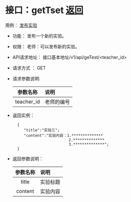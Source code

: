 # 接口：getTset  [返回](../README.md)
用例： [发布实验](../yongli/发布实验.md)

- 功能：
    发布一个新的实验。
    
- 权限：
    老师：可以发布新的实验。
    
- API请求地址： 
    接口基本地址/v1/api/geTest/<teacher_id>

- 请求方式 ：
    GET

- 请求参数说明:        

  |参数名称|说明|
  |:---------:|:--------------------------------------------------------|      
  |teacher_id|老师的编号|
    
- 返回实例：

        {         
           "title":"实验三";
           "content":"实验内容：1.**************
                               2.**************
                               3.**************";
        }
 
- 返回参数说明：    
 
  |参数名称|说明|
  |:---------:|:--------------------------------------------------------|      
  |title|实验标题|
  |content|实验内容|
 

